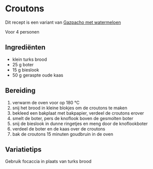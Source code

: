 # Croutons

Dit recept is een variant van [Gazpacho met watermeloen](https://web.archive.org/web/20210123112628/https://recepten.lidl.nl/recept/gazpacho-met-watermeloen)

Voor 4 personen

## Ingrediënten

- klein turks brood
- 25 g boter
- 15 g bieslook
- 50 g geraspte oude kaas

## Bereiding

 1. verwarm de oven voor op 180 °C
 2. snij het brood in kleine blokjes om de croutons te maken
 3. bekleed een bakplaat met bakpapier, verdeel de croutons erover
 4. smelt de boter, pers de knoflook boven de gesmolten boter
 5. snij de bieslook in dunne ringetjes en meng door de knoflookboter
 6. verdeel de boter en de kaas over de croutons
 7. bak de croutons 15 minuten goudbruin in de oven

## Variatietips

Gebruik focaccia in plaats van turks brood
